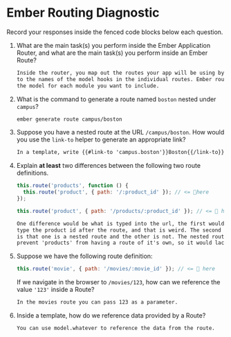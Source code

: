 # Ember Routing Diagnostic

Record your responses inside the fenced code blocks below each question.

1.  What are the main task(s) you perform inside the Ember Application Router,
    and what are the main task(s) you perform inside an Ember Route?

    ```md
    Inside the router, you map out the routes your app will be using by pointing
    to the names of the model hooks in the individual routes. Ember routes have
    the model for each module you want to include.
    ```

1.  What is the command to generate a route named `boston` nested under
    `campus`?

    ```md
    ember generate route campus/boston
    ```

1.  Suppose you have a nested route at the URL `/campus/boston`. How would you
    use the `link-to` helper to generate an appropriate link?

    ```md
    In a template, write {{#link-to 'campus.boston'}}Boston{{/link-to}}
    ```

1.  Explain **at least** two differences between the following two route
    definitions.

    ```js
    this.route('products', function () {
      this.route('product', { path: '/:product_id' }); // <= 👀here
    });

    this.route('product', { path: '/products/:product_id' }); // <= 👀 here
    ```

    ```md
    One difference would be what is typed into the url, the first would just
    type the product id after the route, and that is weird. The second difference
    is that one is a nested route and the other is not. The nested route would
    prevent 'products' from having a route of it's own, so it would lack a model.
    ```

1.  Suppose we have the following route definition:

    ```js
    this.route('movie', { path: '/movies/:movie_id' }); // <= 👀 here
    ```

    If we navigate in the browser to `/movies/123`, how can we reference the
    value `'123'` inside a Route?

    ```md
    In the movies route you can pass 123 as a parameter.
    ```

1.  Inside a template, how do we reference data provided by a Route?

    ```md
    You can use model.whatever to reference the data from the route.
    ```
